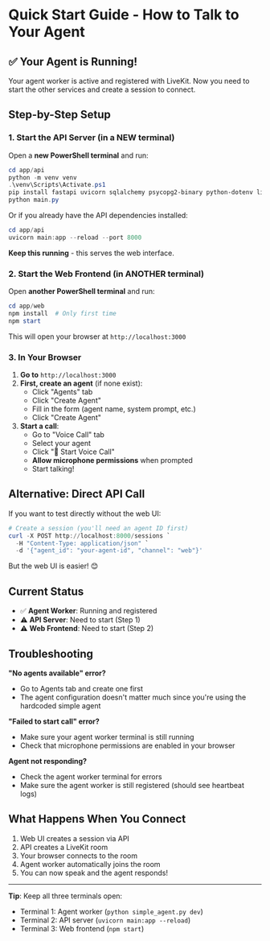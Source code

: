 # Quick Start Guide - How to Talk to Your Agent

## ✅ Your Agent is Running!

Your agent worker is active and registered with LiveKit. Now you need to start the other services and create a session to connect.

## Step-by-Step Setup

### 1. Start the API Server (in a NEW terminal)

Open a **new PowerShell terminal** and run:

```powershell
cd app/api
python -m venv venv
.\venv\Scripts\Activate.ps1
pip install fastapi uvicorn sqlalchemy psycopg2-binary python-dotenv livekit
python main.py
```

Or if you already have the API dependencies installed:
```powershell
cd app/api
uvicorn main:app --reload --port 8000
```

**Keep this running** - this serves the web interface.

### 2. Start the Web Frontend (in ANOTHER terminal)

Open **another PowerShell terminal** and run:

```powershell
cd app/web
npm install  # Only first time
npm start
```

This will open your browser at `http://localhost:3000`

### 3. In Your Browser

1. **Go to** `http://localhost:3000`
2. **First, create an agent** (if none exist):
   - Click "Agents" tab
   - Click "Create Agent"
   - Fill in the form (agent name, system prompt, etc.)
   - Click "Create Agent"
3. **Start a call**:
   - Go to "Voice Call" tab
   - Select your agent
   - Click "🎤 Start Voice Call"
   - **Allow microphone permissions** when prompted
   - Start talking!

## Alternative: Direct API Call

If you want to test directly without the web UI:

```powershell
# Create a session (you'll need an agent ID first)
curl -X POST http://localhost:8000/sessions `
  -H "Content-Type: application/json" `
  -d '{"agent_id": "your-agent-id", "channel": "web"}'
```

But the web UI is easier! 😊

## Current Status

- ✅ **Agent Worker**: Running and registered
- ⚠️ **API Server**: Need to start (Step 1)
- ⚠️ **Web Frontend**: Need to start (Step 2)

## Troubleshooting

**"No agents available" error?**
- Go to Agents tab and create one first
- The agent configuration doesn't matter much since you're using the hardcoded simple agent

**"Failed to start call" error?**
- Make sure your agent worker terminal is still running
- Check that microphone permissions are enabled in your browser

**Agent not responding?**
- Check the agent worker terminal for errors
- Make sure the agent worker is still registered (should see heartbeat logs)

## What Happens When You Connect

1. Web UI creates a session via API
2. API creates a LiveKit room
3. Your browser connects to the room
4. Agent worker automatically joins the room
5. You can now speak and the agent responds!

---

**Tip**: Keep all three terminals open:
- Terminal 1: Agent worker (`python simple_agent.py dev`)
- Terminal 2: API server (`uvicorn main:app --reload`)
- Terminal 3: Web frontend (`npm start`)

